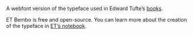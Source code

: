 A webfont version of the typeface used in Edward Tufte’s [books](https://www.edwardtufte.com/tufte/books_vdqi).

ET Bembo is free and open-source. You can learn more about the creation of the typeface in [ET’s notebook](http://www.edwardtufte.com/bboard/q-and-a-fetch-msg?msg_id=0000bm).
